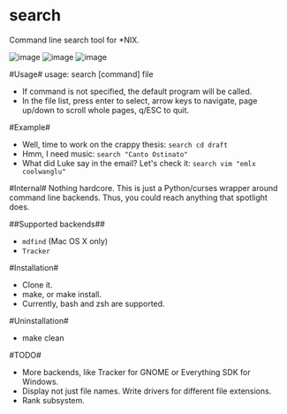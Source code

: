 search
======

Command line search tool for \*NIX.

![image](https://github.com/v-yadli/search/raw/master/screenshots/1.png)
![image](https://github.com/v-yadli/search/raw/master/screenshots/2.png)
![image](https://github.com/v-yadli/search/raw/master/screenshots/3.png)


#Usage#
usage: search [command] file
- If command is not specified, the default program will be called.
- In the file list, press enter to select, arrow keys to navigate, page up/down to scroll whole pages, q/ESC to quit.

#Example#
- Well, time to work on the crappy thesis: ``search cd draft``
- Hmm, I need music: ``search "Canto Ostinato"``
- What did Luke say in the email? Let's check it: ``search vim "emlx coolwanglu"``

#Internal#
Nothing hardcore. This is just a Python/curses wrapper around command line backends. Thus, you could reach anything that spotlight does.

##Supported backends##
- ``mdfind`` (Mac OS X only)
- ``Tracker``

#Installation#
- Clone it.
- make, or make install.
- Currently, bash and zsh are supported.

#Uninstallation#
- make clean

#TODO#
- More backends, like Tracker for GNOME or Everything SDK for Windows.
- Display not just file names. Write drivers for different file extensions.
- Rank subsystem.

